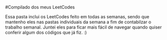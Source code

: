 #Compilado dos meus LeetCodes 

Essa pasta inclui os LeetCodes feito em todas as semanas, sendo que mantenho eles nas pastas individuais da semana a fim de contabilzar o trabalho semanal. 
Juntei eles para ficar mais fácil de navegar quando quiser conferir algum dos códigos que já fiz. :)
